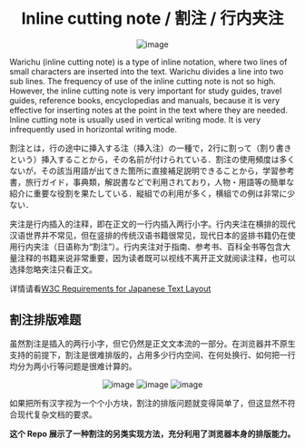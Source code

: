 <h1 align="center">
Inline cutting note / 割注 / 行内夹注
</h1>
  
<div align="center">

![image](https://github.com/slotDumpling/warichu/assets/67586451/f5371ea4-5b99-4476-ad88-af2dc225359d)

</div>
  
Warichu (inline cutting note) is a type of inline notation, where two lines of small characters are inserted into the text. Warichu divides a line into two sub lines. The frequency of use of the inline cutting note is not so high. However, the inline cutting note is very important for study guides, travel guides, reference books, encyclopedias and manuals, because it is very effective for inserting notes at the point in the text where they are needed. Inline cutting note is usually used in vertical writing mode. It is very infrequently used in horizontal writing mode.

割注とは，行の途中に挿入する注（挿入注）の一種で，2行に割って（割り書きという）挿入することから，その名前が付けられている．割注の使用頻度は多くないが，その該当用語が出てきた箇所に直接補足説明できることから，学習参考書，旅行ガイド，事典類，解説書などで利用されており，人物・用語等の簡単な紹介に重要な役割を果たしている．縦組での利用が多く，横組での例は非常に少ない．

夹注是行内插入的注释，即在正文的一行内插入两行小字。行内夹注在横排的现代汉语世界并不常见，但在竖排的传统汉语书籍很常见，现代日本的竖排书籍仍在使用行内夹注（日语称为“割注”）。行内夹注对于指南、参考书、百科全书等包含大量注释的书籍来说非常重要，因为读者既可以视线不离开正文就阅读注释，也可以选择忽略夹注只看正文。

详情请看[W3C Requirements for Japanese Text Layout](https://www.w3.org/TR/jlreq/#inline_cutting_note)

## 割注排版难题  

虽然割注是插入的两行小字，但它仍然是正文文本流的一部分。在浏览器并不原生支持的前提下，割注是很难排版的，占用多少行内空间、在何处换行、如何把一行均分为两小行等问题是很难计算的。

<div align="center">

![image](https://github.com/slotDumpling/warichu/assets/67586451/c458f3e3-5c2b-4355-adc7-ca369084d478)
![image](https://github.com/slotDumpling/warichu/assets/67586451/d4546abe-6c6b-4bbf-9ecf-f305f8fb03d9)
![image](https://github.com/slotDumpling/warichu/assets/67586451/c8847826-9cc3-4465-90fc-71c30d189ad4)

</div>
  
如果把所有汉字视为一个个小方块，割注的排版问题就变得简单了，但这显然不符合现代复杂文档的要求。

**这个 Repo 展示了一种割注的另类实现方法，充分利用了浏览器本身的排版能力。**
